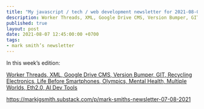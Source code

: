 ```yaml
---
title: "My javascript / tech / web development newsletter for 2021-08-07 is out!"
description: Worker Threads, XML, Google Drive CMS, Version Bumper, GIT, Recycling Electronics, Life Before Smartphones, Olympics, Mental Health, Multiple Worlds, Eth2.0, AI Dev Tools
published: true
layout: post
date: 2021-08-07 12:45:00:00 +0700
tags:
- mark smith’s newsletter
---
```

In this week’s edition:

[Worker Threads, XML, Google Drive CMS, Version Bumper, GIT, Recycling Electronics, Life Before Smartphones, Olympics, Mental Health, Multiple Worlds, Eth2.0, AI Dev Tools](https://markjgsmith.substack.com/p/mark-smiths-newsletter-07-08-2021)

https://markjgsmith.substack.com/p/mark-smiths-newsletter-07-08-2021
